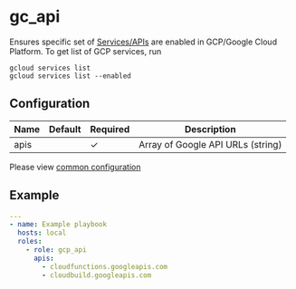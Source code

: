 # gc_api

Ensures specific set of [Services/APIs](https://cloud.google.com/service-usage/docs/list-services) are enabled in GCP/Google Cloud Platform. To get list of GCP services, run 

```shell
gcloud services list
gcloud services list --enabled
```

## Configuration

| Name | Default | Required | Description                       |
|------|---------|----------|-----------------------------------|
| apis |         | ✓        | Array of Google API URLs (string) |

Please view [common configuration](../../README.md#Common+Configuration)

## Example

```YAML
---
- name: Example playbook
  hosts: local
  roles:
    - role: gcp_api
      apis:
        - cloudfunctions.googleapis.com
        - cloudbuild.googleapis.com
```
